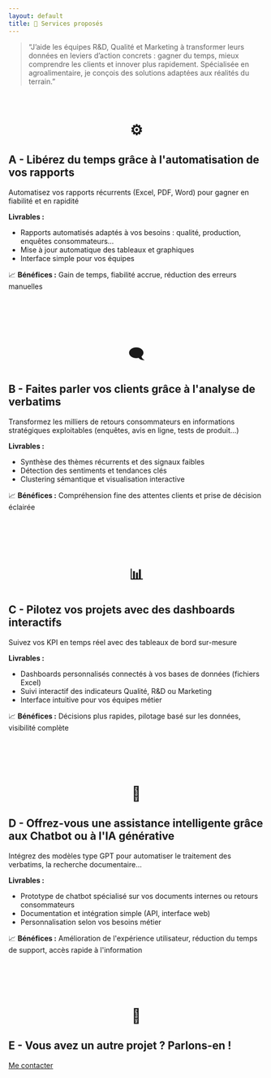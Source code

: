 ```yaml
---
layout: default
title: 🌟 Services proposés
---
```

  

> “J’aide les équipes R&D, Qualité et Marketing à transformer leurs données en leviers d’action concrets : gagner du temps, mieux comprendre les clients et innover plus rapidement. Spécialisée en agroalimentaire, je conçois des solutions adaptées aux réalités du terrain.”
> 
  
<br>
  
<h1 style="text-align: center;">⚙️</h1>

## A - Libérez du temps grâce à l'automatisation de vos rapports
Automatisez vos rapports récurrents (Excel, PDF, Word) pour gagner en fiabilité et en rapidité  

**Livrables :**  
- Rapports automatisés adaptés à vos besoins : qualité, production, enquêtes consommateurs...  
- Mise à jour automatique des tableaux et graphiques  
- Interface simple pour vos équipes  

📈 **Bénéfices :** Gain de temps, fiabilité accrue, réduction des erreurs manuelles  

<br><br><br>
  
<h1 style="text-align: center;">🗨️</h1>

## B - Faites parler vos clients grâce à l'analyse de verbatims
Transformez les milliers de retours consommateurs en informations stratégiques exploitables (enquêtes, avis en ligne, tests de produit...)

**Livrables :**  
- Synthèse des thèmes récurrents et des signaux faibles  
- Détection des sentiments et tendances clés  
- Clustering sémantique et visualisation interactive  

📈 **Bénéfices :** Compréhension fine des attentes clients et prise de décision éclairée  
  
<br><br><br>
  
<h1 style="text-align: center;">📊</h1>

## C - Pilotez vos projets avec des dashboards interactifs
Suivez vos KPI en temps réel avec des tableaux de bord sur-mesure  

**Livrables :**  
- Dashboards personnalisés connectés à vos bases de données (fichiers Excel)  
- Suivi interactif des indicateurs Qualité, R&D ou Marketing  
- Interface intuitive pour vos équipes métier  

📈 **Bénéfices :** Décisions plus rapides, pilotage basé sur les données, visibilité complète  
  
<br><br><br>
  
<h1 style="text-align: center;">🎯</h1>

## D - Offrez-vous une assistance intelligente grâce aux Chatbot ou à l'IA générative
Intégrez des modèles type GPT pour automatiser le traitement des verbatims, la recherche documentaire...  

**Livrables :**  
- Prototype de chatbot spécialisé sur vos documents internes ou retours consommateurs  
- Documentation et intégration simple (API, interface web)  
- Personnalisation selon vos besoins métier  

📈 **Bénéfices :** Amélioration de l'expérience utilisateur, réduction du temps de support, accès rapide à l'information

<br><br><br>
  
<h1 style="text-align: center;">👥</h1>

## E - Vous avez un autre projet ? Parlons-en !
<a href="{{ site.baseurl }}/contact" class="btn-contact">Me contacter</a>